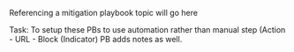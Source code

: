 Referencing a mitigation playbook topic will go here

Task: To setup these PBs to use automation rather than manual step (Action - URL - Block (Indicator)
PB adds notes as well.